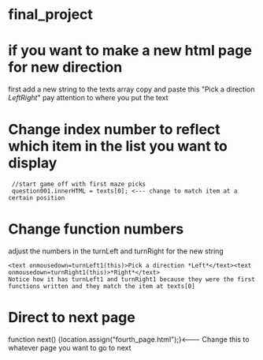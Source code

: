 # final_project

# if you want to make a new html page for new direction
  first add a new string to the texts array
  copy and paste this "<text onmousedown=turnLeft1(this)>Pick a direction *Left*</text><text onmousedown=turnRight1(this)>*Right*</text>"
  pay attention to where you put the text
  
# Change index number to reflect which item in the list you want to display
     //start game off with first maze picks
     question001.innerHTML = texts[0]; <--- change to match item at a certain position
     
# Change function numbers
  adjust the numbers in the turnLeft and turnRight for the new string
  
    <text onmousedown=turnLeft1(this)>Pick a direction *Left*</text><text onmousedown=turnRight1(this)>*Right*</text>
    Notice how it has turnLeft1 and turnRight1 because they were the first functions written and they match the item at texts[0]
  
     
# Direct to next page
  function next() {location.assign("fourth_page.html");}<--- Change this to whatever page you want to go to next
 
